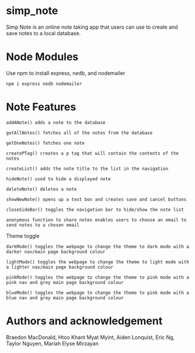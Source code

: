 # simp_note
Simp Note is an online note taking app that users can use to create and save notes to a local database.

# Node Modules
Use npm to install express, nedb, and nodemailer
```
npm i express nedb nodemailer
```

# Note Features
```
addANote() adds a note to the database

getAllNotes() fetches all of the notes from the database

getOneNotes() fetches one note

createPTag() creates a p tag that will contain the contents of the notes

createList() adds the note title to the list in the navigation

hideNote() used to hide a displayed note

deleteNote() deletes a note

showNewNote() opens up a text box and creates save and cancel buttons

closeSideBar() toggles the navigation bar to hide/show the note list

anonymous function to share notes enables users to choose an email to send notes to a chosen email

```
Theme toggle
```
darkMode() toggles the webpage to change the theme to dark mode with a darker nav/main page background colour

lightMode() toggles the webpage to change the theme to light mode with a lighter nav/main page background colour

pinkMode() toggles the webpage to change the theme to pink mode with a pink nav and grey main page background colour

blueMode() toggles the webpage to change the theme to pink mode with a blue nav and grey main page background colour
```

# Authors and acknowledgement
Braedon MacDonald,
Htoo Khant Myat Myint,
Aiden Lonquist,
Eric Ng,
Taylor Nguyen,
Mariah Elyse Mirzayan
